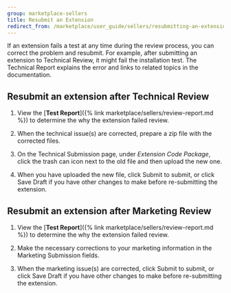 ```yaml
---
group: marketplace-sellers
title: Resubmit an Extension
redirect_from: /marketplace/user_guide/sellers/resubmitting-an-extension.html
---
```


If an extension fails a test at any time during the review process, you can correct the problem and resubmit. For example, after submitting an extension to Technical Review, it might fail the installation test. The Technical Report explains the error and links to related topics in the documentation.

## Resubmit an extension after Technical Review

1. View the [**Test Report**]({% link marketplace/sellers/review-report.md %}) to determine the why the extension failed review.

1. When the technical issue(s) are corrected, prepare a zip file with the corrected files.

1. On the Technical Submission page, under _Extension Code Package_, click the trash can icon next to the old file and then upload the new one.

1. When you have uploaded the new file, click <span class="btn">Submit</span> to submit, or click <span class="btn">Save Draft</span> if you have other changes to make before re-submitting the extension.

## Resubmit an extension after Marketing Review

1. View the [**Test Report**]({% link marketplace/sellers/review-report.md %}) to determine the why the extension failed review.

1. Make the necessary corrections to your marketing information in the Marketing Submission fields.

1. When the marketing issue(s) are corrected, click <span class="btn">Submit</span> to submit, or click <span class="btn">Save Draft</span> if you have other changes to make before re-submitting the extension.
